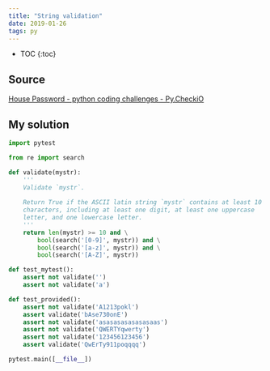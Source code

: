 ```yaml
---
title: "String validation"
date: 2019-01-26
tags: py
---
```


* TOC
{:toc}

## Source

[House Password - python coding challenges - Py.CheckiO](https://py.checkio.org/en/mission/house-password/)


## My solution

```py
import pytest

from re import search

def validate(mystr):
    '''
    Validate `mystr`.
    
    Return True if the ASCII latin string `mystr` contains at least 10
    characters, including at least one digit, at least one uppercase
    letter, and one lowercase letter.
    '''
    return len(mystr) >= 10 and \
        bool(search('[0-9]', mystr)) and \
        bool(search('[a-z]', mystr)) and \
        bool(search('[A-Z]', mystr))

def test_mytest():
    assert not validate('')
    assert not validate('a')

def test_provided():
    assert not validate('A1213pokl')
    assert validate('bAse730onE')
    assert not validate('asasasasasasasaas')
    assert not validate('QWERTYqwerty')
    assert not validate('123456123456')
    assert validate('QwErTy911poqqqq')

pytest.main([__file__])
```
